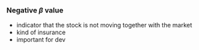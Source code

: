 
### Negative $\beta$ value
- indicator that the stock is not moving together with the market
- kind of insurance
- important for dev
